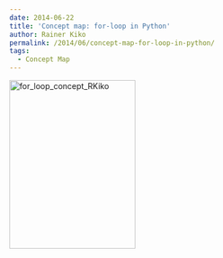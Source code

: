 ```yaml
---
date: 2014-06-22
title: 'Concept map: for-loop in Python'
author: Rainer Kiko
permalink: /2014/06/concept-map-for-loop-in-python/
tags:
  - Concept Map
---
```

[<img class="alignnone size-medium wp-image-7892" alt="for_loop_concept_RKiko" src="http://teaching.software-carpentry.org/wp-content/uploads/2014/06/for_loop_concept_RKiko1-e1403438304969-224x300.jpg" width="224" height="300" />][1]

 [1]: http://teaching.software-carpentry.org/wp-content/uploads/2014/06/for_loop_concept_RKiko1-e1403438304969.jpg
